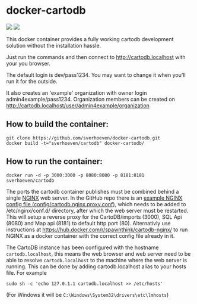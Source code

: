 docker-cartodb
==============

[![](https://images.microbadger.com/badges/image/sverhoeven/cartodb.svg)](https://microbadger.com/#/images/sverhoeven/cartodb "Get your own image badge on microbadger.com")
[![](https://images.microbadger.com/badges/version/sverhoeven/cartodb.svg)](https://hub.docker.com/r/sverhoeven/cartodb/)

This docker container provides a fully working cartodb development solution
without the installation hassle.

Just run the commands and then connect to http://cartodb.localhost with your you browser.

The default login is dev/pass1234. You may want to change it when you'll run
it for the outside.

It also creates an 'example' organization with owner login admin4example/pass1234.
Organization members can be created on http://cartodb.localhost/user/admin4example/organization

How to build the container:
---------------------------

```
git clone https://github.com/sverhoeven/docker-cartodb.git
docker build -t="sverhoeven/cartodb" docker-cartodb/
```

How to run the container:
-------------------------

```
docker run -d -p 3000:3000 -p 8080:8080 -p 8181:8181 sverhoeven/cartodb
```

The ports the cartodb container publishes must be combined behind a single [NGINX](http://nginx.org/) web server. 
In the GitHub repo there is an [example NGINX config file (config/cartodb.nginx.proxy.conf)](https://github.com/sverhoeven/docker-cartodb/blob/master/config/cartodb.nginx.proxy.conf), which needs to be added to /etc/nginx/conf.d/ directory, after which the web server must be restarted.
This will setup a reverse proxy for the CartoDB/imports (3000), SQL Api (8080) and Map api (8181) to default http port (80).
Alternativly use instructions at https://hub.docker.com/r/spawnthink/cartodb-nginx/ to run NGINX as a docker container with the correct config file already in it.

The CartoDB instance has been configured with the hostname `cartodb.localhost`, this means the web browser and web server need to be able to resolve `cartodb.localhost` to the machine where the web server is running.
This can be done by adding cartodb.localhost alias to your hosts file. For example
```
sudo sh -c 'echo 127.0.1.1 cartodb.localhost >> /etc/hosts'
```
(For Windows it will be `C:\Windows\System32\drivers\etc\lmhosts`)
